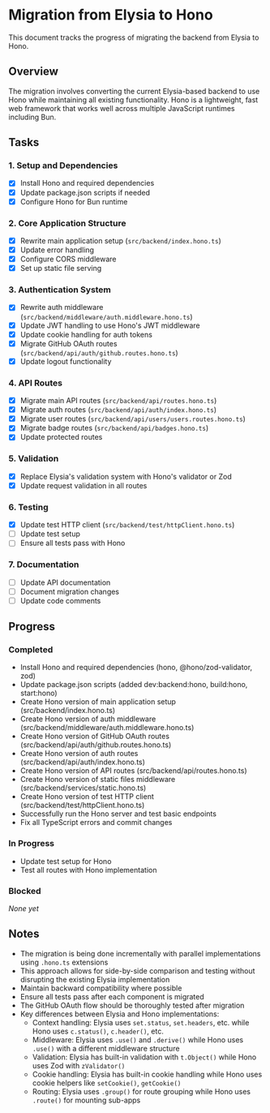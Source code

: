 # Migration from Elysia to Hono

This document tracks the progress of migrating the backend from Elysia to Hono.

## Overview

The migration involves converting the current Elysia-based backend to use Hono while maintaining all existing functionality. Hono is a lightweight, fast web framework that works well across multiple JavaScript runtimes including Bun.

## Tasks

### 1. Setup and Dependencies

- [x] Install Hono and required dependencies
- [x] Update package.json scripts if needed
- [x] Configure Hono for Bun runtime

### 2. Core Application Structure

- [x] Rewrite main application setup (`src/backend/index.hono.ts`)
- [x] Update error handling
- [x] Configure CORS middleware
- [x] Set up static file serving

### 3. Authentication System

- [x] Rewrite auth middleware (`src/backend/middleware/auth.middleware.hono.ts`)
- [x] Update JWT handling to use Hono's JWT middleware
- [x] Update cookie handling for auth tokens
- [x] Migrate GitHub OAuth routes (`src/backend/api/auth/github.routes.hono.ts`)
- [x] Update logout functionality

### 4. API Routes

- [x] Migrate main API routes (`src/backend/api/routes.hono.ts`)
- [x] Migrate auth routes (`src/backend/api/auth/index.hono.ts`)
- [x] Migrate user routes (`src/backend/api/users/users.routes.hono.ts`)
- [x] Migrate badge routes (`src/backend/api/badges.hono.ts`)
- [x] Update protected routes

### 5. Validation

- [x] Replace Elysia's validation system with Hono's validator or Zod
- [x] Update request validation in all routes

### 6. Testing

- [x] Update test HTTP client (`src/backend/test/httpClient.hono.ts`)
- [ ] Update test setup
- [ ] Ensure all tests pass with Hono

### 7. Documentation

- [ ] Update API documentation
- [ ] Document migration changes
- [ ] Update code comments

## Progress

### Completed

- Install Hono and required dependencies (hono, @hono/zod-validator, zod)
- Update package.json scripts (added dev:backend:hono, build:hono, start:hono)
- Create Hono version of main application setup (src/backend/index.hono.ts)
- Create Hono version of auth middleware (src/backend/middleware/auth.middleware.hono.ts)
- Create Hono version of GitHub OAuth routes (src/backend/api/auth/github.routes.hono.ts)
- Create Hono version of auth routes (src/backend/api/auth/index.hono.ts)
- Create Hono version of API routes (src/backend/api/routes.hono.ts)
- Create Hono version of static files middleware (src/backend/services/static.hono.ts)
- Create Hono version of test HTTP client (src/backend/test/httpClient.hono.ts)
- Successfully run the Hono server and test basic endpoints
- Fix all TypeScript errors and commit changes

### In Progress

- Update test setup for Hono
- Test all routes with Hono implementation

### Blocked

_None yet_

## Notes

- The migration is being done incrementally with parallel implementations using `.hono.ts` extensions
- This approach allows for side-by-side comparison and testing without disrupting the existing Elysia implementation
- Maintain backward compatibility where possible
- Ensure all tests pass after each component is migrated
- The GitHub OAuth flow should be thoroughly tested after migration
- Key differences between Elysia and Hono implementations:
  - Context handling: Elysia uses `set.status`, `set.headers`, etc. while Hono uses `c.status()`, `c.header()`, etc.
  - Middleware: Elysia uses `.use()` and `.derive()` while Hono uses `.use()` with a different middleware structure
  - Validation: Elysia has built-in validation with `t.Object()` while Hono uses Zod with `zValidator()`
  - Cookie handling: Elysia has built-in cookie handling while Hono uses cookie helpers like `setCookie()`, `getCookie()`
  - Routing: Elysia uses `.group()` for route grouping while Hono uses `.route()` for mounting sub-apps
